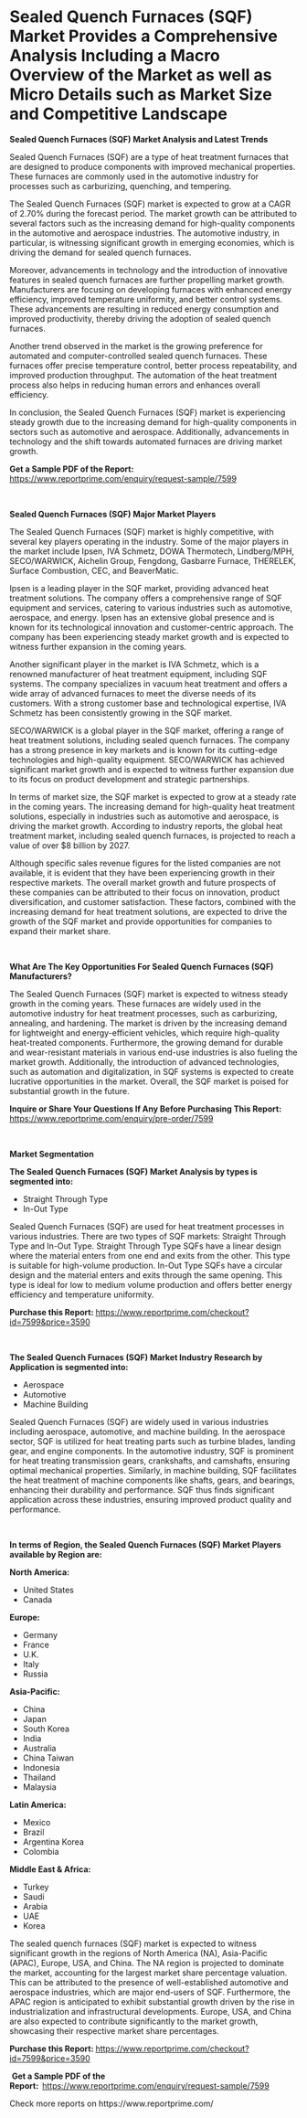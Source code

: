 <p><h1>Sealed Quench Furnaces (SQF) Market Provides a Comprehensive Analysis Including a Macro Overview of the Market as well as Micro Details such as Market Size and Competitive Landscape</h1></p><p><strong>Sealed Quench Furnaces (SQF) Market Analysis and Latest Trends</strong></p>
<p><p>Sealed Quench Furnaces (SQF) are a type of heat treatment furnaces that are designed to produce components with improved mechanical properties. These furnaces are commonly used in the automotive industry for processes such as carburizing, quenching, and tempering.</p><p>The Sealed Quench Furnaces (SQF) market is expected to grow at a CAGR of 2.70% during the forecast period. The market growth can be attributed to several factors such as the increasing demand for high-quality components in the automotive and aerospace industries. The automotive industry, in particular, is witnessing significant growth in emerging economies, which is driving the demand for sealed quench furnaces.</p><p>Moreover, advancements in technology and the introduction of innovative features in sealed quench furnaces are further propelling market growth. Manufacturers are focusing on developing furnaces with enhanced energy efficiency, improved temperature uniformity, and better control systems. These advancements are resulting in reduced energy consumption and improved productivity, thereby driving the adoption of sealed quench furnaces.</p><p>Another trend observed in the market is the growing preference for automated and computer-controlled sealed quench furnaces. These furnaces offer precise temperature control, better process repeatability, and improved production throughput. The automation of the heat treatment process also helps in reducing human errors and enhances overall efficiency.</p><p>In conclusion, the Sealed Quench Furnaces (SQF) market is experiencing steady growth due to the increasing demand for high-quality components in sectors such as automotive and aerospace. Additionally, advancements in technology and the shift towards automated furnaces are driving market growth.</p></p>
<p><strong>Get a Sample PDF of the Report:&nbsp;</strong> <a href="https://www.reportprime.com/enquiry/request-sample/7599">https://www.reportprime.com/enquiry/request-sample/7599</a></p>
<p>&nbsp;</p>
<p><strong>Sealed Quench Furnaces (SQF) Major Market Players</strong></p>
<p><p>The Sealed Quench Furnaces (SQF) market is highly competitive, with several key players operating in the industry. Some of the major players in the market include Ipsen, IVA Schmetz, DOWA Thermotech, Lindberg/MPH, SECO/WARWICK, Aichelin Group, Fengdong, Gasbarre Furnace, THERELEK, Surface Combustion, CEC, and BeaverMatic.</p><p>Ipsen is a leading player in the SQF market, providing advanced heat treatment solutions. The company offers a comprehensive range of SQF equipment and services, catering to various industries such as automotive, aerospace, and energy. Ipsen has an extensive global presence and is known for its technological innovation and customer-centric approach. The company has been experiencing steady market growth and is expected to witness further expansion in the coming years.</p><p>Another significant player in the market is IVA Schmetz, which is a renowned manufacturer of heat treatment equipment, including SQF systems. The company specializes in vacuum heat treatment and offers a wide array of advanced furnaces to meet the diverse needs of its customers. With a strong customer base and technological expertise, IVA Schmetz has been consistently growing in the SQF market.</p><p>SECO/WARWICK is a global player in the SQF market, offering a range of heat treatment solutions, including sealed quench furnaces. The company has a strong presence in key markets and is known for its cutting-edge technologies and high-quality equipment. SECO/WARWICK has achieved significant market growth and is expected to witness further expansion due to its focus on product development and strategic partnerships.</p><p>In terms of market size, the SQF market is expected to grow at a steady rate in the coming years. The increasing demand for high-quality heat treatment solutions, especially in industries such as automotive and aerospace, is driving the market growth. According to industry reports, the global heat treatment market, including sealed quench furnaces, is projected to reach a value of over $8 billion by 2027.</p><p>Although specific sales revenue figures for the listed companies are not available, it is evident that they have been experiencing growth in their respective markets. The overall market growth and future prospects of these companies can be attributed to their focus on innovation, product diversification, and customer satisfaction. These factors, combined with the increasing demand for heat treatment solutions, are expected to drive the growth of the SQF market and provide opportunities for companies to expand their market share.</p></p>
<p>&nbsp;</p>
<p><strong>What Are The Key Opportunities For Sealed Quench Furnaces (SQF) Manufacturers?</strong></p>
<p><p>The Sealed Quench Furnaces (SQF) market is expected to witness steady growth in the coming years. These furnaces are widely used in the automotive industry for heat treatment processes, such as carburizing, annealing, and hardening. The market is driven by the increasing demand for lightweight and energy-efficient vehicles, which require high-quality heat-treated components. Furthermore, the growing demand for durable and wear-resistant materials in various end-use industries is also fueling the market growth. Additionally, the introduction of advanced technologies, such as automation and digitalization, in SQF systems is expected to create lucrative opportunities in the market. Overall, the SQF market is poised for substantial growth in the future.</p></p>
<p><strong>Inquire or Share Your Questions If Any Before Purchasing This Report:</strong> <a href="https://www.reportprime.com/enquiry/pre-order/7599">https://www.reportprime.com/enquiry/pre-order/7599</a></p>
<p>&nbsp;</p>
<p><strong>Market Segmentation</strong></p>
<p><strong>The Sealed Quench Furnaces (SQF) Market Analysis by types is segmented into:</strong></p>
<p><ul><li>Straight Through Type</li><li>In-Out Type</li></ul></p>
<p><p>Sealed Quench Furnaces (SQF) are used for heat treatment processes in various industries. There are two types of SQF markets: Straight Through Type and In-Out Type. Straight Through Type SQFs have a linear design where the material enters from one end and exits from the other. This type is suitable for high-volume production. In-Out Type SQFs have a circular design and the material enters and exits through the same opening. This type is ideal for low to medium volume production and offers better energy efficiency and temperature uniformity.</p></p>
<p><strong>Purchase this Report:&nbsp;</strong><a href="https://www.reportprime.com/checkout?id=7599&price=3590">https://www.reportprime.com/checkout?id=7599&price=3590</a></p>
<p>&nbsp;</p>
<p><strong>The Sealed Quench Furnaces (SQF) Market Industry Research by Application is segmented into:</strong></p>
<p><ul><li>Aerospace</li><li>Automotive</li><li>Machine Building</li></ul></p>
<p><p>Sealed Quench Furnaces (SQF) are widely used in various industries including aerospace, automotive, and machine building. In the aerospace sector, SQF is utilized for heat treating parts such as turbine blades, landing gear, and engine components. In the automotive industry, SQF is prominent for heat treating transmission gears, crankshafts, and camshafts, ensuring optimal mechanical properties. Similarly, in machine building, SQF facilitates the heat treatment of machine components like shafts, gears, and bearings, enhancing their durability and performance. SQF thus finds significant application across these industries, ensuring improved product quality and performance.</p></p>
<p>&nbsp;</p>
<p><strong>In terms of Region, the Sealed Quench Furnaces (SQF) Market Players available by Region are:</strong></p>
<p>
    <p> <strong> North America: </strong>
        <ul>
            <li>United States</li>
            <li>Canada</li>
        </ul>
        </p> 
    <p> <strong> Europe: </strong>
        <ul>
            <li>Germany</li>
            <li>France</li>
            <li>U.K.</li>
            <li>Italy</li>
            <li>Russia</li>
        </ul>
        </p> 
    <p> <strong> Asia-Pacific: </strong>
        <ul>
            <li>China</li>
            <li>Japan</li>
            <li>South Korea</li>
            <li>India</li>
            <li>Australia</li>
            <li>China Taiwan</li>
            <li>Indonesia</li>
            <li>Thailand</li>
            <li>Malaysia</li>
        </ul>
        </p> 
    <p> <strong> Latin America: </strong>
        <ul>
            <li>Mexico</li>
            <li>Brazil</li>
            <li>Argentina Korea</li>
            <li>Colombia</li>
        </ul>
        </p> 
    <p> <strong> Middle East & Africa: </strong>
        <ul>
            <li>Turkey</li>
            <li>Saudi</li>
            <li>Arabia</li>
            <li>UAE</li>
            <li>Korea</li>
        </ul>
    </p>
    </p>
<p><p>The sealed quench furnaces (SQF) market is expected to witness significant growth in the regions of North America (NA), Asia-Pacific (APAC), Europe, USA, and China. The NA region is projected to dominate the market, accounting for the largest market share percentage valuation. This can be attributed to the presence of well-established automotive and aerospace industries, which are major end-users of SQF. Furthermore, the APAC region is anticipated to exhibit substantial growth driven by the rise in industrialization and infrastructural developments. Europe, USA, and China are also expected to contribute significantly to the market growth, showcasing their respective market share percentages.</p></p>
<p><strong>Purchase this Report: </strong><a href="https://www.reportprime.com/checkout?id=7599&price=3590">https://www.reportprime.com/checkout?id=7599&price=3590</a></p>
<p>&nbsp;<strong>Get a Sample PDF of the Report:&nbsp;&nbsp;</strong><a href="https://www.reportprime.com/enquiry/request-sample/7599">https://www.reportprime.com/enquiry/request-sample/7599</a></p>
<p><strong></strong></p>
<p>Check more reports on https://www.reportprime.com/</p>